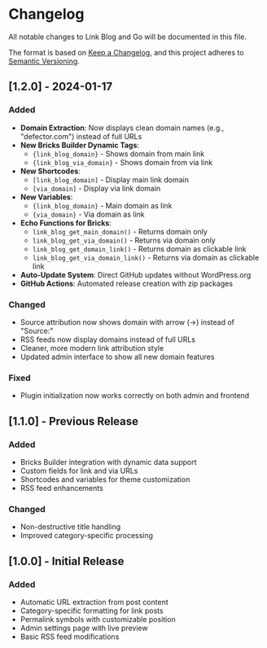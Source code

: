 # Changelog

All notable changes to Link Blog and Go will be documented in this file.

The format is based on [Keep a Changelog](https://keepachangelog.com/en/1.0.0/),
and this project adheres to [Semantic Versioning](https://semver.org/spec/v2.0.0.html).

## [1.2.0] - 2024-01-17

### Added
- **Domain Extraction**: Now displays clean domain names (e.g., "defector.com") instead of full URLs
- **New Bricks Builder Dynamic Tags**: 
  - `{link_blog_domain}` - Shows domain from main link
  - `{link_blog_via_domain}` - Shows domain from via link
- **New Shortcodes**:
  - `[link_blog_domain]` - Display main link domain
  - `[via_domain]` - Display via link domain
- **New Variables**:
  - `{link_blog_domain}` - Main domain as link
  - `{via_domain}` - Via domain as link
- **Echo Functions for Bricks**:
  - `link_blog_get_main_domain()` - Returns domain only
  - `link_blog_get_via_domain()` - Returns via domain only
  - `link_blog_get_domain_link()` - Returns domain as clickable link
  - `link_blog_get_via_domain_link()` - Returns via domain as clickable link
- **Auto-Update System**: Direct GitHub updates without WordPress.org
- **GitHub Actions**: Automated release creation with zip packages

### Changed
- Source attribution now shows domain with arrow (→) instead of "Source:"
- RSS feeds now display domains instead of full URLs
- Cleaner, more modern link attribution style
- Updated admin interface to show all new domain features

### Fixed
- Plugin initialization now works correctly on both admin and frontend

## [1.1.0] - Previous Release

### Added
- Bricks Builder integration with dynamic data support
- Custom fields for link and via URLs
- Shortcodes and variables for theme customization
- RSS feed enhancements

### Changed
- Non-destructive title handling
- Improved category-specific processing

## [1.0.0] - Initial Release

### Added
- Automatic URL extraction from post content
- Category-specific formatting for link posts
- Permalink symbols with customizable position
- Admin settings page with live preview
- Basic RSS feed modifications